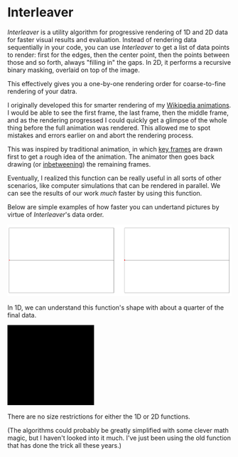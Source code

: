 # Interleaver

*Interleaver* is a utility algorithm for progressive rendering of 1D and 2D data for faster visual results and evaluation. Instead of rendering data sequentially in your code, you can use *Interleaver* to get a list of data points to render: first for the edges, then the center point, then the points between those and so forth, always "filling in" the gaps. In 2D, it performs a recursive binary masking, overlaid on top of the image.

This effectively gives you a one-by-one rendering order for coarse-to-fine rendering of your datra.

I originally developed this for smarter rendering of my [Wikipedia animations](https://en.wikipedia.org/wiki/User:LucasVB/Gallery). I would be able to see the first frame, the last frame, then the middle frame, and as the rendering progressed I could quickly get a glimpse of the whole thing before the full animation was rendered. This allowed me to spot mistakes and errors earlier on and abort the rendering process.

This was inspired by traditional animation, in which [key frames](https://en.wikipedia.org/wiki/Key_frame) are drawn first to get a rough idea of the animation. The animator then goes back drawing (or [inbetweening](https://en.wikipedia.org/wiki/Inbetweening)) the remaining frames.

Eventually, I realized this function can be really useful in all sorts of other scenarios, like computer simulations that can be rendered in parallel. We can see the results of our work *much* faster by using this function.

Below are simple examples of how faster you can undertand pictures by virtue of *Interleaver*'s data order.

![Interleaver for 1D data](https://raw.githubusercontent.com/1ucasvb/interleaver/master/example_1d.gif)

In 1D, we can understand this function's shape with about a quarter of the final data.

![Interleaver for 2D data](https://raw.githubusercontent.com/1ucasvb/interleaver/master/example_2d.gif)

There are no size restrictions for either the 1D or 2D functions.

(The algorithms could probably be greatly simplified with some clever math magic, but I haven't looked into it much. I've just been using the old function that has done the trick all these years.)

